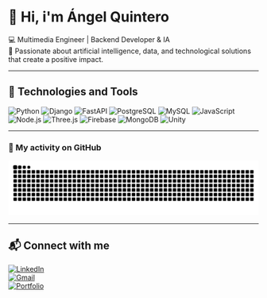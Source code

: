 # 👋 Hi, i'm Ángel Quintero  

💻 Multimedia Engineer | Backend Developer & IA  
🚀 Passionate about artificial intelligence, data, and technological solutions that create a positive impact.

---

## 🚀 Technologies and Tools 
![Python](https://img.shields.io/badge/Python-3776AB?style=for-the-badge&logo=python&logoColor=white)
![Django](https://img.shields.io/badge/Django-092E20?style=for-the-badge&logo=django&logoColor=white)
![FastAPI](https://img.shields.io/badge/FastAPI-009688?style=for-the-badge&logo=fastapi&logoColor=white)
![PostgreSQL](https://img.shields.io/badge/PostgreSQL-316192?style=for-the-badge&logo=postgresql&logoColor=white)
![MySQL](https://img.shields.io/badge/MySQL-005C84?style=for-the-badge&logo=mysql&logoColor=white)
![JavaScript](https://img.shields.io/badge/JavaScript-F7DF1E?style=for-the-badge&logo=javascript&logoColor=black)
![Node.js](https://img.shields.io/badge/Node.js-339933?style=for-the-badge&logo=node.js&logoColor=white)
![Three.js](https://img.shields.io/badge/Three.js-000000?style=for-the-badge&logo=three.js&logoColor=white)
![Firebase](https://img.shields.io/badge/Firebase-FFCA28?style=for-the-badge&logo=firebase&logoColor=black)
![MongoDB](https://img.shields.io/badge/MongoDB-47A248?style=for-the-badge&logo=mongodb&logoColor=white)
![Unity](https://img.shields.io/badge/Unity-100000?style=for-the-badge&logo=unity&logoColor=white)

---

### 🐍 My activity on GitHub
<picture>
  <source media="(prefers-color-scheme: dark)" srcset="https://raw.githubusercontent.com/AngelQuinteroDev/AngelQuinteroDev/output/snake-dark.svg" />
  <source media="(prefers-color-scheme: light)" srcset="https://raw.githubusercontent.com/AngelQuinteroDev/AngelQuinteroDev/output/snake.svg" />
  <img alt="github-snake" src="https://raw.githubusercontent.com/AngelQuinteroDev/AngelQuinteroDev/output/snake.svg" />
</picture>


---

## 📬 Connect with me 
[![LinkedIn](https://img.shields.io/badge/LinkedIn-0077B5?style=for-the-badge&logo=linkedin&logoColor=white)](https://www.linkedin.com/in/angelquinterodev/)  
[![Gmail](https://img.shields.io/badge/Gmail-D14836?style=for-the-badge&logo=gmail&logoColor=white)](mailto:angelquintero.dev@gmail.com)  
[![Portfolio](https://img.shields.io/badge/🌐%20Portfolio-000?style=for-the-badge&logo=google-chrome&logoColor=white)](https://angelquintero.dev)  

